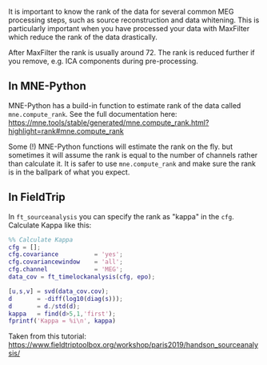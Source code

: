 It is important to know the rank of the data for several common MEG processing steps, such as source reconstruction and data whitening. This is particularly important when you have processed your data with MaxFilter which reduce the rank of the data drastically.

After MaxFilter the rank is usually around 72. The rank is reduced further if you remove, e.g. ICA components during pre-processing.

## In MNE-Python
MNE-Python has a build-in function to estimate rank of the data called `mne.compute_rank`. See the full documentation here: https://mne.tools/stable/generated/mne.compute_rank.html?highlight=rank#mne.compute_rank

Some (!) MNE-Python functions will estimate the rank on the fly. but sometimes it will assume the rank is equal to the number of channels rather than calculate it. It is safer to use `mne.compute_rank` and make sure the rank is in the ballpark of what you expect.

## In FieldTrip
In `ft_sourceanalysis` you can specify the rank as "kappa" in the `cfg`. Calculate Kappa like this:

````Matlab
%% Calculate Kappa
cfg = [];
cfg.covariance          = 'yes';
cfg.covariancewindow    = 'all';
cfg.channel             = 'MEG';
data_cov = ft_timelockanalysis(cfg, epo);

[u,s,v] = svd(data_cov.cov);
d       = -diff(log10(diag(s)));
d       = d./std(d);
kappa   = find(d>5,1,'first');
fprintf('Kappa = %i\n', kappa)
`````

Taken from this tutorial: https://www.fieldtriptoolbox.org/workshop/paris2019/handson_sourceanalysis/
